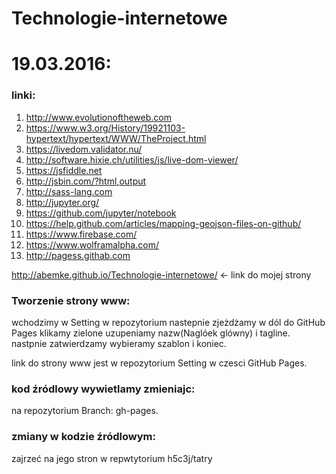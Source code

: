 # Technologie-internetowe

#  19.03.2016:

###  linki:
  1. http://www.evolutionoftheweb.com
  2. https://www.w3.org/History/19921103-hypertext/hypertext/WWW/TheProject.html
  3. https://livedom.validator.nu/
  4. http://software.hixie.ch/utilities/js/live-dom-viewer/
  5. https://jsfiddle.net
  6. http://jsbin.com/?html,output
  7. http://sass-lang.com
  8. http://jupyter.org/
  9. https://github.com/jupyter/notebook
  10. https://help.github.com/articles/mapping-geojson-files-on-github/
  11. https://www.firebase.com/
  12. https://www.wolframalpha.com/
  13. http://pagess.githab.com
  
http://abemke.github.io/Technologie-internetowe/ <- link do mojej strony

### Tworzenie strony www:

wchodzimy w Setting w repozytorium nastepnie zjeżdżamy w dól do GitHub Pages klikamy zielone uzupeniamy nazw(Naglóek glówny) i tagline.
nastpnie zatwierdzamy wybieramy szablon i koniec.

link do strony www jest w repozytorium Setting w czesci GitHub Pages.

### kod źródlowy wywietlamy zmieniajc:

 na repozytorium Branch: gh-pages.

### zmiany w kodzie źródlowym:

zajrzeć na jego stron w repwtytorium h5c3j/tatry
